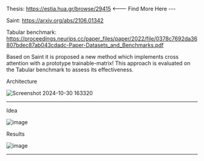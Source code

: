 Thesis: https://estia.hua.gr/browse/29415 <---  Find More Here  ---

Saint: https://arxiv.org/abs/2106.01342

Tabular benchmark: https://proceedings.neurips.cc/paper_files/paper/2022/file/0378c7692da36807bdec87ab043cdadc-Paper-Datasets_and_Benchmarks.pdf


Based on Saint it is proposed a new method which implements cross attention with a prototype trainable-matrix! This approach is evaluated on the Tabular benchmark to assess its effectiveness.

Architecture

![Screenshot 2024-10-30 163320](https://github.com/user-attachments/assets/ae5665aa-6e78-42e3-a889-89fbaab09ab8)



----
Idea

![image](https://github.com/user-attachments/assets/455f1ae8-8bad-41c1-bab4-9afa616dd768)


Results

![image](https://github.com/user-attachments/assets/6a69f3fb-03d7-431d-a76d-d6eb1f04fb13)

----
